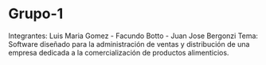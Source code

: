 # Grupo-1
Integrantes: Luis Maria Gomez - Facundo Botto - Juan Jose Bergonzi
Tema: Software diseñado para la administración de ventas y distribución de una empresa dedicada a la comercialización de productos alimenticios.
